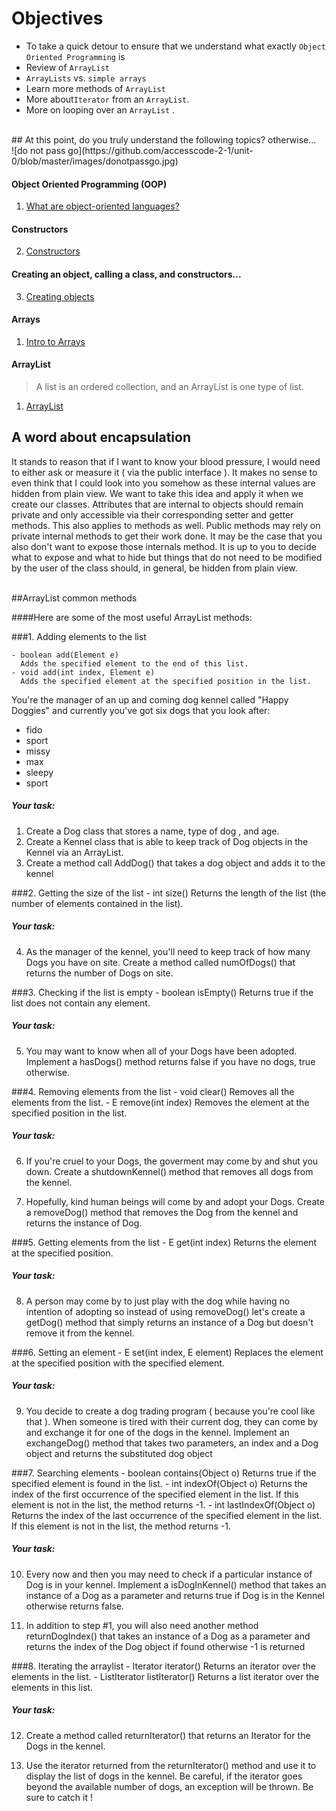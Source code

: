 # Objectives
- To take a quick detour to ensure that we  understand what exactly `Object Oriented Programming` is
- Review of `ArrayList`
- `ArrayLists` vs. `simple arrays`
- Learn more methods of `ArrayList`
- More about`Iterator` from an `ArrayList`.
- More on looping over an `ArrayList` .


<br />
## At this point, do you truly understand the following topics? otherwise...
<br />
![do not pass go](https://github.com/accesscode-2-1/unit-0/blob/master/images/donotpassgo.jpg)

#### Object Oriented Programming (OOP)

1. [What are object-oriented languages?](https://www.youtube.com/watch?v=SS-9y0H3Si8)

#### Constructors

2. [Constructors](https://www.youtube.com/watch?v=tPFuVRbUTwA&list=PLFE2CE09D83EE3E28&index=17)

#### Creating an object, calling a class, and constructors...

3. [Creating objects](https://www.youtube.com/watch?v=XznNdY3Bfvg)

#### Arrays

1. [ Intro to Arrays ](https://www.youtube.com/watch?v=L06uGnF4IpY&list=PLFE2CE09D83EE3E28&index=27)

#### ArrayList

> A list is an ordered collection, and an ArrayList is one type of list.

1. [ArrayList](http://www.lynda.com/Java-tutorials/Using-ArrayLists/184457/374321-4.html)


## A word about encapsulation
It stands to reason that if I want to know your blood pressure, I would need to either ask or measure it ( via the public interface ).
It makes no sense to even think that I could look into you somehow as these internal values are hidden from plain view.
We want to take this idea and apply it when we create our classes. Attributes that are internal to objects should remain private and only
accessible via their corresponding setter and getter methods. This also applies to methods as well. Public methods may rely on private internal methods
to get their work done. It may be the case that you also don't want to expose those internals method. It is up to you to decide what to expose and 
what to hide but things that do not need to be modified by the user of the class should, in general, be hidden from plain view.


<br />
##ArrayList common methods

####Here are some of the most useful ArrayList methods:

###1. Adding elements to the list

    - boolean add(Element e)
      Adds the specified element to the end of this list.
    - void add(int index, Element e)
      Adds the specified element at the specified position in the list.

You're the manager of an up and coming dog kennel called "Happy Doggies"  and currently you've got six dogs that you look after:
* fido
* sport
* missy
* max
* sleepy
* sport

##### Your task:
1. Create a Dog class that stores a name, type of dog , and age.  
2. Create a Kennel class that is able to keep track of Dog objects in the Kennel via an ArrayList. 
3. Create a method call AddDog() that takes a dog object and adds it to the kennel

###2. Getting the size of the list
     - int size()
       Returns the length of the list (the number of elements contained in the list).

##### Your task:
4. As the manager of the kennel, you'll need to keep track of how many Dogs you have on site.
   Create a method called numOfDogs() that returns the number of Dogs on site.

###3. Checking if the list is empty
     - boolean isEmpty()
       Returns true if the list does not contain any element.

##### Your task:
5. You may want to know when all of your Dogs have been adopted. Implement a hasDogs() method returns false if you have no dogs, true otherwise.

###4. Removing elements from the list
    - void clear()
      Removes all the elements from the list.
    - E remove(int index)
      Removes the element at the specified position in the list.

##### Your task:
6. If you're cruel to your Dogs, the goverment may come by and shut you down.
   Create a shutdownKennel() method that removes all dogs from the kennel.

7. Hopefully, kind human beings will come by and adopt your Dogs. 
   Create a removeDog() method that removes the Dog from the kennel and returns the instance of Dog. 

###5. Getting elements from the list
     - E get(int index)
       Returns the element at the specified position.

##### Your task:
8. A person may come by to just play with the dog while having no intention of adopting so instead of using removeDog() let's create a getDog() method that 
   simply returns an instance of a Dog but doesn't remove it from the kennel.

###6. Setting an element
     - E set(int index, E element)
       Replaces the element at the specified position with the specified element.

##### Your task:
9. You decide to create a dog trading program ( because you're cool like that ). When someone is tired with their current dog, they can come by and exchange it for one 
   of the dogs in the kennel. Implement an exchangeDog() method that takes two parameters, an index and a Dog object and returns the substituted dog object

###7. Searching elements
     - boolean contains(Object o)
       Returns true if the specified element is found in the list.
     - int indexOf(Object o)
       Returns the index of the first occurrence of the specified element in the list. If this element is not in the list, the method returns -1.
     - int lastIndexOf(Object o)
       Returns the index of the last occurrence of the specified element in the list. If this element is not in the list, the method returns -1.

##### Your task:
10. Every now and then you may need to check if a particular instance of Dog is in your kennel. Implement a isDogInKennel() method that takes an instance of a Dog as a parameter
and returns true if Dog is in the Kennel otherwise returns false.

11. In addition to step #1, you will also need another method returnDogIndex() that takes an instance of a Dog as a parameter and returns the index of the Dog object if 
    found otherwise -1 is returned


###8. Iterating the arraylist
     - Iterator iterator()
       Returns an iterator over the elements in the list.
     - ListIterator listIterator()
       Returns a list iterator over the elements in this list.

##### Your task:
12. Create a method called returnIterator() that returns an Iterator for the Dogs in the kennel. 

13. Use the iterator returned from the returnIterator() method and use it to display the list of dogs in the kennel. Be careful, if the iterator goes beyond the available
number of dogs, an exception will be thrown. Be sure to catch it !


